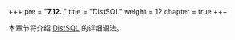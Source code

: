 +++
pre = "<b>7.12. </b>"
title = "DistSQL"
weight = 12
chapter = true
+++

本章节将介绍 [DistSQL](/cn/concepts/distsql/) 的详细语法。
